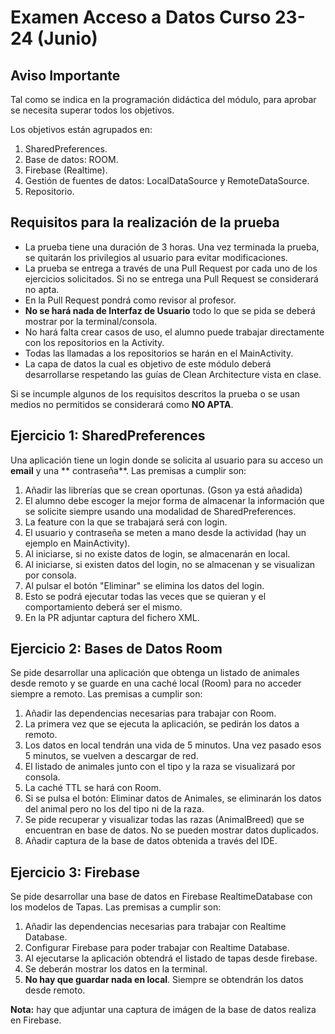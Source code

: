 # Examen Acceso a Datos Curso 23-24 (Junio)

## Aviso Importante

Tal como se indica en la programación didáctica del módulo, para aprobar se necesita superar todos
los objetivos.

Los objetivos están agrupados en:

1. SharedPreferences.
2. Base de datos: ROOM.
3. Firebase (Realtime).
4. Gestión de fuentes de datos: LocalDataSource y RemoteDataSource.
5. Repositorio.

## Requisitos para la realización de la prueba

- La prueba tiene una duración de 3 horas. Una vez terminada la prueba, se quitarán los privilegios
  al usuario para evitar modificaciones.
- La prueba se entrega a través de una Pull Request por cada uno de los ejercicios solicitados. Si
  no se entrega una Pull Request se considerará no apta.
- En la Pull Request pondrá como revisor al profesor.
- **No se hará nada de Interfaz de Usuario** todo lo que se pida se deberá mostrar por la
  terminal/consola.
- No hará falta crear casos de uso, el alumno puede trabajar directamente con los repositorios en la
  Activity.
- Todas las llamadas a los repositorios se harán en el MainActivity.
- La capa de datos la cual es objetivo de este módulo deberá desarrollarse respetando las guías de
  Clean Architecture vista en clase.

Si se incumple algunos de los requisitos descritos la prueba o se usan medios no permitidos se
considerará como **NO APTA**.

## Ejercicio 1: SharedPreferences

Una aplicación tiene un login donde se solicita al usuario para su acceso un **email** y una **
contraseña**. Las premisas a cumplir son:

1. Añadir las librerías que se crean oportunas. (Gson ya está añadida)
2. El alumno debe escoger la mejor forma de almacenar la información que se solicite siempre usando
   una modalidad de SharedPreferences.
3. La feature con la que se trabajará será con login.
4. El usuario y contraseña se meten a mano desde la actividad (hay un ejemplo en MainActivity).
5. Al iniciarse, si no existe datos de login, se almacenarán en local.
6. Al iniciarse, si existen datos del login, no se almacenan y se visualizan por consola.
7. Al pulsar el botón "Eliminar" se elimina los datos del login.
8. Esto se podrá ejecutar todas las veces que se quieran y el comportamiento deberá ser el mismo.
9. En la PR adjuntar captura del fichero XML.

## Ejercicio 2: Bases de Datos Room

Se pide desarrollar una aplicación que obtenga un listado de animales desde remoto y se guarde en
una caché local (Room) para no acceder siempre a remoto. Las premisas a cumplir son:

1. Añadir las dependencias necesarias para trabajar con Room.
2. La primera vez que se ejecuta la aplicación, se pedirán los datos a remoto.
3. Los datos en local tendrán una vida de 5 minutos. Una vez pasado esos 5 minutos, se vuelven a
   descargar de red.
4. El listado de animales junto con el tipo y la raza se visualizará por consola.
5. La caché TTL se hará con Room.
6. Si se pulsa el botón: Eliminar datos de Animales, se eliminarán los datos del animal pero no los
   del tipo ni de la raza.
7. Se pide recuperar y visualizar todas las razas (AnimalBreed) que se encuentran en base de datos.
   No se pueden mostrar datos duplicados.
9. Añadir captura de la base de datos obtenida a través del IDE.

## Ejercicio 3: Firebase

Se pide desarrollar una base de datos en Firebase RealtimeDatabase con los modelos de Tapas.
Las premisas a cumplir son:

1. Añadir las dependencias necesarias para trabajar con Realtime Database.
2. Configurar Firebase para poder trabajar con Realtime Database.
3. Al ejecutarse la aplicación obtendrá el listado de tapas desde firebase.
4. Se deberán mostrar los datos en la terminal.
5. **No hay que guardar nada en local**. Siempre se obtendrán los datos desde remoto.

**Nota:** hay que adjuntar una captura de imágen de la base de datos realiza en Firebase.
